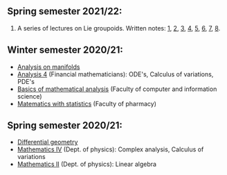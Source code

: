 ## Spring semester 2021/22:
1. A series of lectures on Lie groupoids. Written notes: [1](/pdfs/lie-groupoids/Lie-groupoids-2022-03-30-Lecture-1.pdf), [2](/pdfs/lie-groupoids/Lie-groupoids-2022-04-06-Lecture-2.pdf), [3](/pdfs/lie-groupoids/Lie-groupoids-2022-04-11-Lecture-3.pdf), [4](/pdfs/lie-groupoids/Lie-groupoids-2022-04-20-Lecture-4.pdf), [5](/pdfs/lie-groupoids/Lie-groupoids-2022-04-28-Lecture-5.pdf), [6](/pdfs/lie-groupoids/Lie-groupoids-2022-05-05-Lecture-6.pdf), [7](/pdfs/lie-groupoids/Lie-groupoids-2022-05-11-Lecture-7.pdf), [8](/pdfs/lie-groupoids/Lie-groupoids-2022-05-18-Lecture-8.pdf).

## Winter semester 2020/21:

- [Analysis on manifolds](https://www.youtube.com/playlist?list=PLyrzp6-VrcEhfTbgxjVNz8Te9LGVxU4as)
- [Analysis 4](https://www.youtube.com/playlist?list=PLyrzp6-VrcEgzQVPQFuUSWGZ6lPKmYDq0) (Financial mathematicians): ODE's, Calculus of variations, PDE's
- [Basics of mathematical analysis](https://www.youtube.com/playlist?list=PLyrzp6-VrcEjQwcqs4DnY7bb9KRhAozH5) (Faculty of computer and information science)
- [Matematics with statistics](https://www.youtube.com/playlist?list=PLyrzp6-VrcEi4PB7HEL4oZszn3xK2IsoN) (Faculty of pharmacy)

## Spring semester 2020/21:

- [Differential geometry](https://www.youtube.com/playlist?list=PLyrzp6-VrcEiKoaEm3FQ9W2l50mk11qnE)
- [Mathematics IV](https://www.youtube.com/playlist?list=PLyrzp6-VrcEiV3H-MZC7DBp44ePzX5U9G) (Dept. of physics): Complex analysis, Calculus of variations
- [Mathematics II](https://www.youtube.com/playlist?list=PLyrzp6-VrcEjkmDEJ3-TvWGAW00CeCcPt) (Dept. of physics): Linear algebra